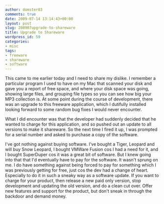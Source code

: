 ```yaml
---
author: domster83
comments: true
date: 2009-07-14 13:14:43+00:00
layout: post
slug: 200907upgrade-to-shareware
title: Upgrade to Shareware
wordpress_id: 59
categories:
- misc
tags:
- freeware
- shareware
- software
---
```


This came to me earlier today and I need to share my dislike. I remember a particular program I used to have on my Mac that scanned your disk and gave you a report of free space, and where your disk space was going, showing large files, and grouping file types so you can see how big your MP3 collection is.
At some point during the course of development, there was an upgrade to this freeware application, which I dutifully installed looking forward to some random bug fixes I would never encounter.




What I did encounter was that the developer had suddenly decided that he wanted to charge for this application, and so pushed out an update to all versions to make it shareware. So the next time I fired it up, I was prompted for a serial number and asked to purchase a copy of the software.




I've got nothing against buying software. I've bought a Tiger, Leopard and will buy Snow Leopard, I bought VMWare Fusion cos I had a need for it, and I bought SuperDuper cos it was a great bit of software. But I knew going into that that I'd eventually have to pay for the software. It wasn't sprung on me. 
I do have something against being forced to pay for something which I was previously getting for free, just cos the dev had a change of heart. Especially to do it in such a sneaky way as a software update. If you want to charge for your product, then release a new paid only version, stop development and updating the old version, and do a clean cut over. Offer new features and support for the product, but don't sneak in through the backdoor and demand money.
